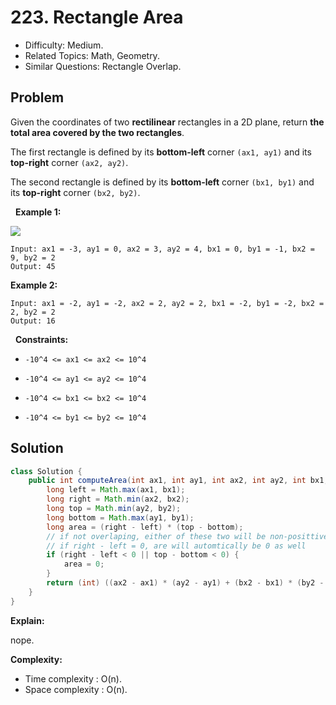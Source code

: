 # 223. Rectangle Area

- Difficulty: Medium.
- Related Topics: Math, Geometry.
- Similar Questions: Rectangle Overlap.

## Problem

Given the coordinates of two **rectilinear** rectangles in a 2D plane, return **the total area covered by the two rectangles**.

The first rectangle is defined by its **bottom-left** corner ```(ax1, ay1)``` and its **top-right** corner ```(ax2, ay2)```.

The second rectangle is defined by its **bottom-left** corner ```(bx1, by1)``` and its **top-right** corner ```(bx2, by2)```.

 
**Example 1:**

![](https://assets.leetcode.com/uploads/2021/05/08/rectangle-plane.png)

```
Input: ax1 = -3, ay1 = 0, ax2 = 3, ay2 = 4, bx1 = 0, by1 = -1, bx2 = 9, by2 = 2
Output: 45
```

**Example 2:**

```
Input: ax1 = -2, ay1 = -2, ax2 = 2, ay2 = 2, bx1 = -2, by1 = -2, bx2 = 2, by2 = 2
Output: 16
```

 
**Constraints:**


	
- ```-10^4 <= ax1 <= ax2 <= 10^4```
	
- ```-10^4 <= ay1 <= ay2 <= 10^4```
	
- ```-10^4 <= bx1 <= bx2 <= 10^4```
	
- ```-10^4 <= by1 <= by2 <= 10^4```



## Solution

```java
class Solution {
    public int computeArea(int ax1, int ay1, int ax2, int ay2, int bx1, int by1, int bx2, int by2) {
        long left = Math.max(ax1, bx1);
        long right = Math.min(ax2, bx2);
        long top = Math.min(ay2, by2);
        long bottom = Math.max(ay1, by1);
        long area = (right - left) * (top - bottom);
        // if not overlaping, either of these two will be non-posittive
        // if right - left = 0, are will automtically be 0 as well
        if (right - left < 0 || top - bottom < 0) {
            area = 0;
        }
        return (int) ((ax2 - ax1) * (ay2 - ay1) + (bx2 - bx1) * (by2 - by1) - area);
    }
}
```

**Explain:**

nope.

**Complexity:**

* Time complexity : O(n).
* Space complexity : O(n).
